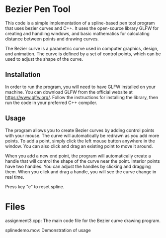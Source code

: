 # Bezier Pen Tool
This code is a simple implementation of a spline-based pen tool program that uses bezier curves and C++. It uses the open-source library GLFW for creating and handling windows, and basic mathematics for calculating distance between points and drawing curves.

The Bezier curve is a parametric curve used in computer graphics, design, and animation. The curve is defined by a set of control points, which can be used to adjust the shape of the curve.

## Installation
In order to run the program, you will need to have GLFW installed on your machine. You can download GLFW from the official website at https://www.glfw.org/. Follow the instructions for installing the library, then run the code in your preferred C++ compiler.

## Usage
The program allows you to create Bezier curves by adding control points with your mouse. The curve will automatically be redrawn as you add more points. To add a point, simply click the left mouse button anywhere in the window. You can also click and drag an existing point to move it around.

When you add a new end point, the program will automatically create a handle that will control the shape of the curve near the point. Interior points have two handles. You can adjust the handles by clicking and dragging them. When you click and drag a handle, you will see the curve change in real time.

Press key "e" to reset spline.

# Files
assignment3.cpp: The main code file for the Bezier curve drawing program.

splinedemo.mov: Demonstration of usage

